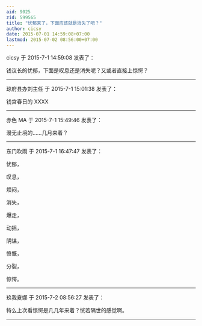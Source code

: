 ```yaml
---
aid: 9025
zid: 599565
title: "忧郁来了，下面应该就是消失了吧？"
author: cicsy
date: 2015-07-01 14:59:08+07:00
lastmod: 2015-07-02 08:56:00+07:00
---
```


cicsy 于 2015-7-1 14:59:08 发表了：

钱议长的忧郁，下面是叹息还是消失呢？又或者直接上惊愕？

---

琼府县办刘主任 于 2015-7-1 15:01:38 发表了：

钱宫春日的 XXXX

---

赤色 MA 于 2015-7-1 15:49:46 发表了：

漫无止境的……几月来着？

---

东门吹雨 于 2015-7-1 16:47:47 发表了：

忧郁，

叹息，

烦闷，

消失，

爆走，

动摇，

阴谋，

愤慨，

分裂，

惊愕。

---

玖我夏娜 于 2015-7-2 08:56:27 发表了：

特么上次看惊愕是几几年来着？恍若隔世的感觉啊。

---
